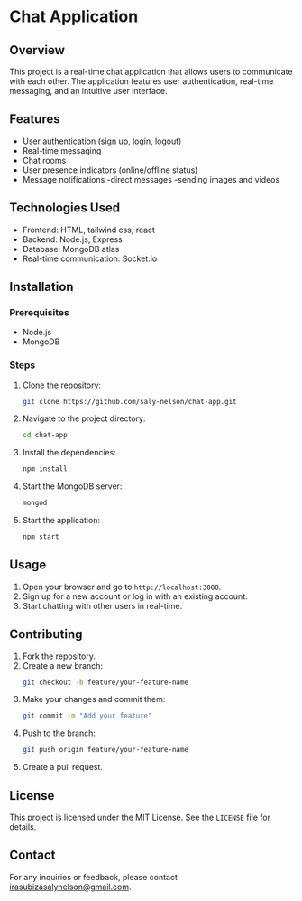 ﻿# Chat Application

## Overview
This project is a real-time chat application that allows users to communicate with each other. The application features user authentication, real-time messaging, and an intuitive user interface.

## Features

- User authentication (sign up, login, logout)
- Real-time messaging
- Chat rooms
- User presence indicators (online/offline status)
- Message notifications
-direct messages
-sending images and videos

## Technologies Used
- Frontend: HTML, tailwind css, react
- Backend: Node.js, Express
- Database: MongoDB atlas
- Real-time communication: Socket.io

## Installation
### Prerequisites
- Node.js
- MongoDB

### Steps
1. Clone the repository:
    ```bash
    git clone https://github.com/saly-nelson/chat-app.git
    ```
2. Navigate to the project directory:
    ```bash
    cd chat-app
    ```
3. Install the dependencies:
    ```bash
    npm install
    ```

4. Start the MongoDB server:
    ```bash
    mongod
    ```
5. Start the application:
    ```bash
    npm start
    ```

## Usage
1. Open your browser and go to `http://localhost:3000`.
2. Sign up for a new account or log in with an existing account.
3. Start chatting with other users in real-time.

## Contributing
1. Fork the repository.
2. Create a new branch:
    ```bash
    git checkout -b feature/your-feature-name
    ```
3. Make your changes and commit them:
    ```bash
    git commit -m "Add your feature"
    ```
4. Push to the branch:
    ```bash
    git push origin feature/your-feature-name
    ```
5. Create a pull request.

## License
This project is licensed under the MIT License. See the `LICENSE` file for details.

## Contact
For any inquiries or feedback, please contact irasubizasalynelson@gmail.com.
